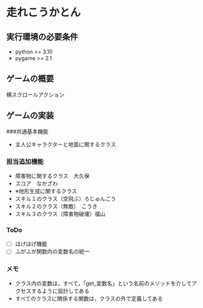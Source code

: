 # 走れこうかとん
## 実行環境の必要条件
* python >= 3.10
* pygame >= 2.1

## ゲームの概要
横スクロールアクション

## ゲームの実装
###共通基本機能
* 主人公キャラクターと地面に関するクラス

### 担当追加機能
* 障害物に関するクラス　大久保
* スコア　なかざわ
* ※地形生成に関するクラス
* スキル１のクラス（空飛ぶ）ろじゅんごう
* スキル２のクラス（無敵）　こうき
* スキル３のクラス（障害物破壊）福山

### ToDo
- [ ] ほげほげ機能
- [ ] ふがふが関数内の変数名の統一

### メモ
* クラス内の変数は，すべて，「get_変数名」という名前のメソッドを介してアクセスするように設計してある
* すべてのクラスに関係する関数は，クラスの外で定義してある
